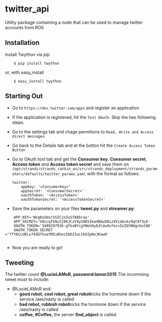 twitter_api
==============

Utility package containing a node that can be used to manage twitter accounts from ROS


## Installation

Install Twython via pip

```
    $ pip install twython
```

or, with easy_install

```
    $ easy_install twython
```

## Starting Out


  * Go to ` https://dev.twitter.com/apps ` and register an application
  * If the application is registered, hit the ` Test OAuth `. Skip the two following steps.
  * Go to the settings tab and chage permitions to ` Read, Write and Access direct messages `
  * Go back to the Details tab and at the botton hit the ` Create Access Token Button `
  * Go to OAuth tool tab and get the <strong>Consumer key</strong>, <strong>Consumer secret</strong>, <strong>Access token</strong> and <strong>Access token secret</strong> and save them on `/opt/strands/strands_catkin_ws/src/strands_deployment/strands_parameters/defaults/twitter_params.yaml` with the format as follows:
    ``` 
    twitter: 
        appKey: '<ConsumerKey>'
        appSecret: '<ConsumerSecret>'
        oauthToken: '<AccessToken>'
        oauthTokenSecret: '<AccessTokenSecret>'
    
    ```

  * Save the parameters on your files <strong>tweet.py</strong> and <strong>streamer.py</strong>:

``` 
	APP_KEY='Nkq8oSHsrSSICjnZuSf88bray'
	APP_SECRET='V0scqfG9u3j0KJCzV4y2HKSIma4NXw5NizXViebvkz9qt9f3LK'
	OAUTH_TOKEN='3499297936-gTkxBYcgYNehOyEdldu8n7ncvIoIOYNHgcholQ6'
	OAUTH_TOKEN_SECRET ='TfY8CLUKLx74dQ7hoaYMZuAhezI6DZ3uLtkUIpHoJKawO'
    
```

  * Now you are ready to go!

## Tweeting

The twitter count <strong>@LucieLAMoR</strong>, <strong>password:lamor2015</strong>
The incomming tweet must to include:
  * @LucieLAMoR and:
  	* <strong>good robot, cool robot, great robot</strong>kicks the hormone down if the service /aes/nasty is called
  	* <strong>bad robot, rubbish robot</strong>kicks the hormone down if the service /aes/nasty is called
  	* <strong>coffee,  #Coffee, </strong>the server <strong>find_object</strong> is called
